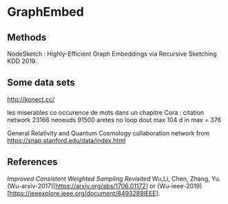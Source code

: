 # GraphEmbed


## Methods

NodeSketch : Highly-Efficient Graph Embeddings via Recursive Sketching KDD 2019.


## Some data sets

http://konect.cc/   

les miserables  co occurence de mots dans un chapitre
Cora : citation network 23166 neoeuds 91500 aretes  no loop  dout max 104 d in max = 376

General Relativity and Quantum Cosmology collaboration network from https://snap.stanford.edu/data/index.html

## References

*Improved Consistent Weighted Sampling Revisited*
Wu,Li, Chen, Zhang, Yu. (Wu-arxiv-2017)[https://arxiv.org/abs/1706.01172] or 
(Wu-ieee-2019)[https://ieeexplore.ieee.org/document/8493289IEEE].